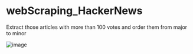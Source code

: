 # webScraping_HackerNews

Extract those articles with more than 100 votes and order them from major to minor

![image](https://user-images.githubusercontent.com/67123399/159349663-a5cbff9d-49fc-4e5d-89cc-e5f432c102d1.png)

